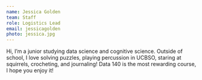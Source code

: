 ```yaml
---
name: Jessica Golden
team: Staff
role: Logistics Lead
email: jessicagolden
photo: jessica.jpg
---
```


Hi, I’m a junior studying data science and cognitive science. Outside of school, I love solving puzzles, playing percussion in UCBSO, staring at squirrels, crocheting, and journaling! Data 140 is the most rewarding course, I hope you enjoy it!
